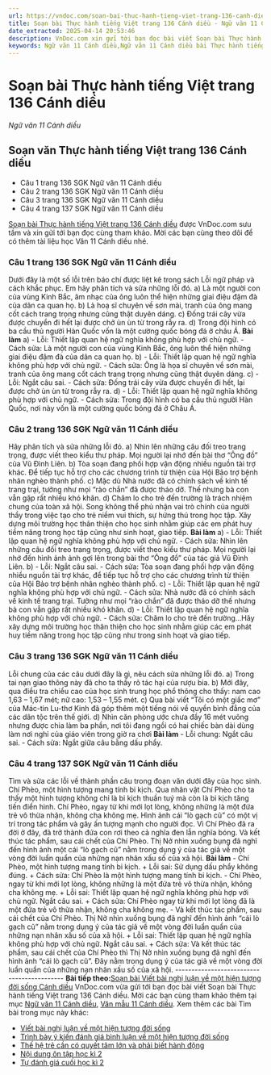 ```yaml
---
url: https://vndoc.com/soan-bai-thuc-hanh-tieng-viet-trang-136-canh-dieu-307539
title: Soạn bài Thực hành tiếng Việt trang 136 Cánh diều - Ngữ văn 11 Cánh diều - VnDoc.com
date_extracted: 2025-04-14 20:53:46
description: VnDoc.com xin gửi tới bạn đọc bài viết Soạn bài Thực hành tiếng Việt trang 136 Cánh diều. Mời các bạn cùng theo dõi để có thêm tài liệu soạn văn 11 Cánh diều nhé.
keywords: Ngữ văn 11 Cánh diều,Ngữ văn 11 Cánh diều bài Thực hành tiếng Việt trang 136,Soạn văn 11 Cánh diều,văn 11 Cánh diều,soạn văn 11,soạn bài 11 cánh diều,ngữ văn 11 cd,Soạn bài Thực hành tiếng Việt trang 136 Cánh diều,Soạn bài Thực hành tiếng Việt trang 136,Soạn văn Thực hành tiếng Việt trang 136,Thực hành tiếng Việt trang 136,soạn bài thực hành tiếng việt
---
```


# Soạn bài Thực hành tiếng Việt trang 136 Cánh diều
 _Ngữ văn 11 Cánh diều_
## Soạn văn Thực hành tiếng Việt trang 136 Cánh diều
  * Câu 1 trang 136 SGK Ngữ văn 11 Cánh diều
  * Câu 2 trang 136 SGK Ngữ văn 11 Cánh diều
  * Câu 3 trang 136 SGK Ngữ văn 11 Cánh diều
  * Câu 4 trang 137 SGK Ngữ văn 11 Cánh diều

[Soạn bài Thực hành tiếng Việt trang 136 Cánh diều](<https://vndoc.com/soan-bai-thuc-hanh-tieng-viet-trang-136-canh-dieu-307539>) được VnDoc.com sưu tầm và xin gửi tới bạn đọc cùng tham khảo. Mời các bạn cùng theo dõi để có thêm tài liệu học Văn 11 Cánh diều nhé.
### Câu 1 trang 136 SGK Ngữ văn 11 Cánh diều
Dưới đây là một số lỗi trên báo chí được liệt kê trong  sách Lỗi ngữ pháp và cách khắc phục. Em hãy phân tích và sửa những lỗi đó.
a\) Là một người con của vùng Kinh Bắc, âm nhạc của ông luôn thể hiện những giai điệu đậm đà của dân ca quan họ.
b\) Là hoạ sĩ chuyên về sơn mài, tranh của ông mang cốt cách trang trọng nhưng cũng thật duyên dáng.
c\) Đống trái cây vừa được chuyển đi hết lại được chở ùn ùn từ trong rẫy ra.
d\) Trong đội hình có ba cầu thủ người Hàn Quốc vốn là một cường quốc bóng đá ở châu Á.
**Bài làm**
a\)
\- Lỗi: Thiết lập quan hệ ngữ nghĩa không phù hợp với chủ ngữ.
\- Cách sửa: Là một người con của vùng Kinh Bắc, ông luôn thể hiện những giai điệu đậm đà của dân ca quan họ.
b\)
\- Lỗi: Thiết lập quan hệ ngữ nghĩa không phù hợp với chủ ngữ.
\- Cách sửa: Ông là họa sĩ chuyên về sơn mài, tranh của ông mang cốt cách trang trọng nhưng cũng thật duyên dáng.
c\)
\- Lỗi: Ngắt câu sai.
\- Cách sửa: Đống trái cây vừa được chuyển đi hết, lại được chở ùn ùn từ trong rẫy ra.
d\)
\- Lỗi: Thiết lập quan hệ ngữ nghĩa không phù hợp với chủ ngữ.
\- Cách sửa: Trong đội hình có ba cầu thủ người Hàn Quốc, nơi này vốn là một cường quốc bóng đá ở Châu Á.
### Câu 2 trang 136 SGK Ngữ văn 11 Cánh diều
Hãy phân tích và sửa những lỗi đó.
a\) Nhìn lên những câu đối treo trang trọng, được viết theo kiểu thư pháp. Mọi người lại nhớ đến bài thơ “Ông đồ” của Vũ Đình Liên.
b\) Tòa soạn đang phối hợp vận động nhiều nguồn tài trợ khác. Để tiếp tục hỗ trợ cho các chương trình từ thiện của Hội Bảo trợ bệnh nhân nghèo thành phố.
c\) Mặc dù Nhà nước đã có chính sách về kinh tế trang trại, tưởng như mọi “rào chắn” đã được tháo dỡ. Thế nhưng bà con vẫn gặp rất nhiều khó khăn.
d\) Chăm lo cho trẻ đến trường là trách nhiệm chung của toàn xã hội. Song không thể phủ nhận vai trò chính của người thầy trong việc tạo cho trẻ niềm vui thích, sự hứng thú trong học tập. Xây dựng môi trường học thân thiện cho học sinh nhằm giúp các em phát huy tiềm năng trong học tập cũng như sinh hoạt, giao tiếp.
**Bài làm**
a\)
\- Lỗi: Thiết lập quan hệ ngữ nghĩa không phù hợp với chủ ngữ.
\- Cách sửa: Nhìn lên những câu đối treo trang trọng, được viết theo kiểu thư pháp. Mọi người lại nhớ đến hình ảnh ảnh gợi lên trong bài thơ “Ông đồ” của tác giả Vũ Đình Liên.
b\)
\- Lỗi: Ngắt câu sai.
\- Cách sửa: Tòa soạn đang phối hợp vận động nhiều nguồn tài trợ khác, để tiếp tục hỗ trợ cho các chương trình từ thiện của Hội Bảo trợ bệnh nhân nghèo thành phố.
c\)
\- Lỗi: Thiết lập quan hệ ngữ nghĩa không phù hợp với chủ ngữ.
\- Cách sửa: Nhà nước đã có chính  sách về kinh tế trang trại. Tưởng như mọi “rào chắn” đã được tháo dỡ thế nhưng bà con vẫn gặp rất nhiều khó khăn.
d\)
\- Lỗi: Thiết lập quan hệ ngữ nghĩa không phù hợp với chủ ngữ.
\- Cách sửa: Chăm lo cho trẻ đến trường…Hãy xây dựng môi trường học thân thiện cho học sinh nhằm giúp các em phát huy tiềm năng trong học tập cũng như trong sinh hoạt và giao tiếp.
### Câu 3 trang 136 SGK Ngữ văn 11 Cánh diều
Lỗi chung của các câu dưới đây là gì, nêu cách sửa những lỗi đó.
a\) Trong tai nạn giao thông này đã cho ta thấy rõ tác hại của rượu bia.
b\) Mới đây, qua điều tra chiều cao của học sinh trung học phổ thông cho thấy: nam cao 1,63 – 1,67 mét; nữ cao: 1,53 – 1,55 mét.
c\) Qua bài viết “Tôi có một giấc mơ” của Mác-tin Lu-thơ Kinh đã góp thêm một tiếng nói về quyền bình đẳng của các dân tộc trên thế giới.
d\) Nhìn căn phòng ước chưa đầy 16 mét vuông nhưng được chia làm ba phần, nơi tôi đang ngồi có hai chiếc bàn dài dùng làm nơi nghỉ của giáo viên trong giờ ra chơi
**Bài làm**
\- Lỗi chung: Ngắt câu sai.
\- Cách sửa: Ngắt giữa câu bằng dấu phẩy.
### Câu 4 trang 137 SGK Ngữ văn 11 Cánh diều
Tìm và sửa các lỗi về thành phần câu trong đoạn văn dưới đây của học sinh.
Chí Phèo, một hình tượng mang tính bi kịch. Qua nhân vật Chí Phèo cho ta thấy một hình tượng không chỉ là bi kịch thuần tuý mà còn là bi kịch tăng tiến điển hình.
Chí Phèo, ngay từ khi mới lọt lòng, không những là một đứa trẻ vô thừa nhận, không cha không mẹ. Hình ảnh cái “lò gạch cũ” có một vị trí trong tác phẩm và gây ấn tượng mạnh cho người đọc. Vì Chí Phèo đã ra đời ở đây, đã trở thành đứa con rơi theo cả nghĩa đen lẫn nghĩa bóng. Và kết thúc tác phẩm, sau cái chết của Chí Phèo. Thị Nở nhìn xuống bụng đã nghĩ đến hình ảnh một cái “lò gạch cũ” nằm trong dụng ý của tác giả về một vòng đời luẩn quẩn của những nạn nhân xấu số của xã hội.
**Bài làm**
\- Chí Phèo, một hình tượng mang tính bi kịch.
\+ Lỗi sai: Sử dụng dấu phẩy không đúng.
\+ Cách sửa: Chí Phèo là một hình tượng mang tính bi kịch.
\- Chí Phèo, ngay từ khi mới lọt lòng, không những là một đứa trẻ vô thừa nhận, không cha không mẹ.
\+ Lỗi sai: Thiết lập quan hệ ngữ nghĩa không phù hợp với chủ ngữ. Ngắt câu sai.
\+ Cách sửa: Chí Phèo ngay từ khi mới lọt lòng đã là một đứa trẻ vô thừa nhận, không cha không mẹ.
\- Và kết thúc tác phẩm, sau cái chết của Chí Phèo. Thị Nở nhìn xuống bụng đã nghĩ đến hình ảnh “cái lò gạch cũ” nằm trong dụng ý của tác giả về một vòng đời luẩn quẩn của những nạn nhân xấu số của xã hội.
\+ Lỗi sai: Thiết lập quan hệ ngữ nghĩa không phù hợp với chủ ngữ. Ngắt câu sai.
\+ Cách sửa: Và kết thúc tác phẩm, sau cái chết của Chí Phèo thì Thị Nở nhìn xuống bụng đã nghĩ đến hình ảnh “cái lò gạch cũ”. Đây nằm trong dụng ý của tác giả về một vòng đời luẩn quẩn của những nạn nhân xấu số của xã hội.
\-------------------------------------------
**Bài tiếp theo:**[Soạn bài Viết bài nghị luận về một hiện tượng đời sống Cánh diều](<https://vndoc.com/soan-bai-viet-bai-nghi-luan-ve-mot-hien-tuong-doi-song-canh-dieu-307542>)
VnDoc.com vừa gửi tới bạn đọc bài viết Soạn bài Thực hành tiếng Việt trang 136 Cánh diều. Mời các bạn cùng tham khảo thêm tại mục [Ngữ văn 11 Cánh diều](<https://vndoc.com/ngu-van-11-canh-dieu>), [Văn mẫu 11 Cánh diều](<https://vndoc.com/van-mau-lop-11-canh-dieu>).
Xem thêm các bài Tìm bài trong mục này khác:
  * [Viết bài nghị luận về một hiện tượng đời sống](</soan-bai-viet-bai-nghi-luan-ve-mot-hien-tuong-doi-song-canh-dieu-307542>)
  * [Trình bày ý kiến đánh giá bình luận về một hiện tượng đời sống](</soan-bai-trinh-bay-y-kien-danh-gia-binh-luan-ve-mot-hien-tuong-doi-song-canh-dieu-307545>)
  * [Thế hệ trẻ cần có quyết tâm lớn và phải biết hành động](</soan-bai-the-he-tre-can-co-quyet-tam-lon-va-phai-biet-hanh-dong-canh-dieu-307547>)
  * [Nội dung ôn tập học kì 2](</soan-bai-noi-dung-on-tap-hoc-ki-2-canh-dieu-307550>)
  * [Tự đánh giá cuối học kì 2](</soan-bai-tu-danh-gia-cuoi-hoc-ki-2-canh-dieu-307553>)

